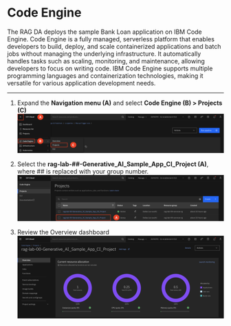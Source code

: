 # Code Engine

The RAG DA deploys the sample Bank Loan application on IBM Code Engine. Code Engine is a fully managed, serverless platform that enables developers to build, deploy, and scale containerized applications and batch jobs without managing the underlying infrastructure. It automatically handles tasks such as scaling, monitoring, and maintenance, allowing developers to focus on writing code. IBM Code Engine supports multiple programming languages and containerization technologies, making it versatile for various application development needs.

---

1. Expand the **Navigation menu (A)** and select **Code Engine (B) > Projects (C)**
![alt text](../images/1.4.1-n.png)

2. Select the **rag-lab-##-Generative_AI_Sample_App_CI_Project (A)**, where ## is replaced with your group number. 
![alt text](../images/1.4.2-n.png)

3. Review the Overview dashboard 
![alt text](../images/1.4.3-n.png)